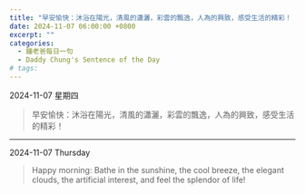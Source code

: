 ```yaml
---
title: "早安愉快：沐浴在陽光，清風的瀟灑，彩雲的飄逸，人為的興致，感受生活的精彩！ <br> Happy morning: Bathe in the sunshine, the cool breeze, the elegant clouds, the artificial interest, and feel the splendor of life!"
date: 2024-11-07 06:00:00 +0800
excerpt: ""
categories:
  - 鍾老爸每日一句
  - Daddy Chung's Sentence of the Day
# tags:
---
```


2024-11-07 星期四

> 早安愉快：沐浴在陽光，清風的瀟灑，彩雲的飄逸，人為的興致，感受生活的精彩！

---

2024-11-07 Thursday

> Happy morning: Bathe in the sunshine, the cool breeze, the elegant clouds, the artificial interest, and feel the splendor of life!
